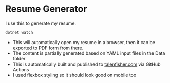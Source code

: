 # Resume Generator

I use this to generate my resume.

```sh
dotnet watch
```

- This will automatically open my resume in a browser, then it can be exported to PDF form from there.
- The content is partially generated based on YAML input files in the Data folder
- This is automatically built and published to [talenfisher.com](https://talenfisher.com) via GitHub Actions
- I used flexbox styling so it should look good on mobile too


